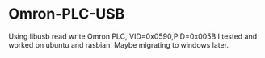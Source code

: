 # Omron-PLC-USB
Using libusb read write Omron PLC, VID=0x0590,PID=0x005B
I tested and worked on ubuntu and rasbian. Maybe migrating to windows later.
